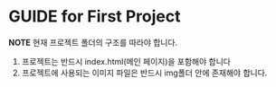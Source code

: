 # GUIDE for First Project

**NOTE** 현재 프로젝트 폴더의 구조를 따라야 합니다.

1. 프로젝트는 반드시 index.html(메인 페이지)을 포함해야 합니다
2. 프로젝트에 사용되는 이미지 파일은 반드시 img폴더 안에 존재해야 합니다.

